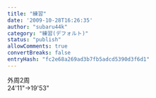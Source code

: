 ```yaml
---
title: "練習"
date: '2009-10-28T16:26:35'
author: "subaru44k"
category: "練習(デフォルト)"
status: "publish"
allowComments: true
convertBreaks: false
entryHash: "fc2e68a269ad3b7fb5adcd5390d3f6d1"
---
```

外周2周<br>
24'11"→19'53"
